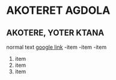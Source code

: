 # AKOTERET AGDOLA
## AKOTERE, YOTER KTANA


normal text
[google link](www.google.com)
-item
-item
-item

1. item
2. item
3. item